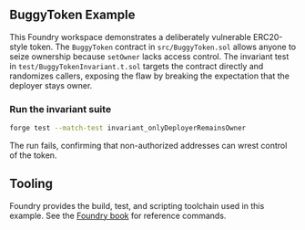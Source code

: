 ## BuggyToken Example

This Foundry workspace demonstrates a deliberately vulnerable ERC20-style token. The `BuggyToken` contract in `src/BuggyToken.sol` allows anyone to seize ownership because `setOwner` lacks access control. The invariant test in `test/BuggyTokenInvariant.t.sol` targets the contract directly and randomizes callers, exposing the flaw by breaking the expectation that the deployer stays owner.

### Run the invariant suite

```sh
forge test --match-test invariant_onlyDeployerRemainsOwner
```

The run fails, confirming that non-authorized addresses can wrest control of the token.

## Tooling

Foundry provides the build, test, and scripting toolchain used in this example. See the [Foundry book](https://book.getfoundry.sh/) for reference commands.
